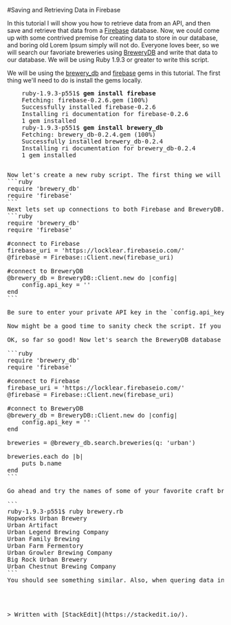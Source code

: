 #Saving and Retrieving Data in Firebase

In this tutorial I will show you how to retrieve data from an API,  and then save and retrieve that data from a [Firebase](https://www.firebase.com/) database. Now, we could come up with some contrived premise for creating data to store in our database, and boring old Lorem Ipsum simply will not do. Everyone loves beer, so we will search our favoriate breweries using [BreweryDB](http://www.brewerydb.com/) and write that data to our database. We will be using Ruby 1.9.3 or greater to write this script.

We will be using the [brewery_db](https://github.com/tylerhunt/brewery_db) and [firebase](https://github.com/oscardelben/firebase-ruby) gems in this tutorial. The first thing we'll need to do is install the gems locally.
<pre>
    ruby-1.9.3-p551$ <b>gem install firebase</b>
    Fetching: firebase-0.2.6.gem (100%)
    Successfully installed firebase-0.2.6
    Installing ri documentation for firebase-0.2.6
    1 gem installed
    ruby-1.9.3-p551$ <b>gem install brewery_db</b>
    Fetching: brewery_db-0.2.4.gem (100%)
    Successfully installed brewery_db-0.2.4
    Installing ri documentation for brewery_db-0.2.4
    1 gem installed
<pre>

Now let's create a new ruby script. The first thing we will want to do in the script is require these gems at the top.
```ruby
require 'brewery_db'
require 'firebase'
```
Next lets set up connections to both Firebase and BreweryDB.
```ruby
require 'brewery_db'
require 'firebase'

#connect to Firebase
firebase_uri = 'https://locklear.firebaseio.com/'
@firebase = Firebase::Client.new(firebase_uri)

#connect to BreweryDB
@brewery_db = BreweryDB::Client.new do |config|
    config.api_key = '<your BreweryDB key here>'
end
```

Be sure to enter your private API key in the `config.api_key...` line above. Its quick and easy to [sign up here](http://www.brewerydb.com/developers).

Now might be a good time to sanity check the script. If you run the script now you should not get any errors.

OK, so far so good! Now let's search the BreweryDB database for a particular Brewery. Based on the brewery_db gem [documentation](https://github.com/tylerhunt/brewery_db#usage) we can do something like `name = brewery_db.search.breweries(q: 'urban')` to search all brewerys with the name "wicked" in them. Lets give that a try along with a simple loop to display any results we find.

```ruby
require 'brewery_db'
require 'firebase'

#connect to Firebase
firebase_uri = 'https://locklear.firebaseio.com/'
@firebase = Firebase::Client.new(firebase_uri)

#connect to BreweryDB
@brewery_db = BreweryDB::Client.new do |config|
    config.api_key = '<your BreweryDB key here>'
end

breweries = @brewery_db.search.breweries(q: 'urban')

breweries.each do |b|
	puts b.name
end
```

Go ahead and try the names of some of your favorite craft breweries around the country. The database is pretty comprehensive. When I run the script above I get:

```
ruby-1.9.3-p551$ ruby brewery.rb
Hopworks Urban Brewery
Urban Artifact
Urban Legend Brewing Company
Urban Family Brewing
Urban Farm Fermentory
Urban Growler Brewing Company
Big Rock Urban Brewery
Urban Chestnut Brewing Company
```
You should see something similar. Also, when quering data in ruby like this I like using `inspect` to look at the entire object being returned. You can do this by using `puts b.inspect` in your loop rather than `puts b.name`.




> Written with [StackEdit](https://stackedit.io/).
